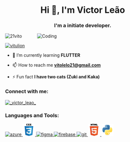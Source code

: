 <h1 align="center">Hi 👋, I'm Victor Leão</h1>
<h3 align="center">I'm a initiate developer.</h3>
<img align="right" alt="Coding" width="400" src="https://qph.cf2.quoracdn.net/main-qimg-c0c2264911d8cd4a688acd0542240f95">

<p align="left"> <img src="https://komarev.com/ghpvc/?username=21vito&label=Profile%20views&color=0e75b6&style=flat" alt="21vito" /> </p>

<p align="left"> <a href="https://twitter.com/vitulion" target="blank" rel="external"><img src="https://img.shields.io/twitter/follow/vitulion?logo=twitter&style=for-the-badge" alt="vitulion" /></a> </p>

- 🌱 I’m currently learning **FLUTTER**

- 📫 How to reach me **vitolelo21@gmail.com**

- ⚡ Fun fact **I have two cats (Zuki and Kaka)**

<h3 align="left">Connect with me:</h3>
<p align="left">
<a href="https://instagram.com/_victor_leao_" target="blank" rel="external"><img align="center" src="https://raw.githubusercontent.com/rahuldkjain/github-profile-readme-generator/master/src/images/icons/Social/instagram.svg" alt="_victor_leao_" height="30" width="40" /></a>
</p>

<h3 align="left">Languages and Tools:</h3>
<p align="left"> <a href="https://azure.microsoft.com/en-in/" target="_blank" rel="noreferrer"> <img src="https://www.vectorlogo.zone/logos/microsoft_azure/microsoft_azure-icon.svg" alt="azure" width="40" height="40"/> </a> <a href="https://www.w3schools.com/css/" target="_blank" rel="noreferrer"> <img src="https://raw.githubusercontent.com/devicons/devicon/master/icons/css3/css3-original-wordmark.svg" alt="css3" width="40" height="40"/> </a> <a href="https://www.figma.com/" target="_blank" rel="noreferrer"> <img src="https://www.vectorlogo.zone/logos/figma/figma-icon.svg" alt="figma" width="40" height="40"/> </a> <a href="https://firebase.google.com/" target="_blank" rel="noreferrer"> <img src="https://www.vectorlogo.zone/logos/firebase/firebase-icon.svg" alt="firebase" width="40" height="40"/> </a> <a href="https://git-scm.com/" target="_blank" rel="noreferrer"> <img src="https://www.vectorlogo.zone/logos/git-scm/git-scm-icon.svg" alt="git" width="40" height="40"/> </a> <a href="https://www.w3.org/html/" target="_blank" rel="noreferrer"> <img src="https://raw.githubusercontent.com/devicons/devicon/master/icons/html5/html5-original-wordmark.svg" alt="html5" width="40" height="40"/> </a> <a href="https://www.python.org" target="_blank" rel="noreferrer"> <img src="https://raw.githubusercontent.com/devicons/devicon/master/icons/python/python-original.svg" alt="python" width="40" height="40"/> </a> </p>

